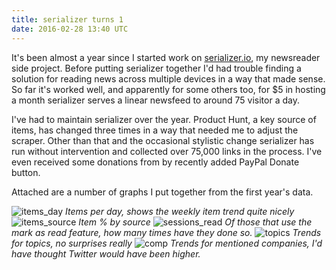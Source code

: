 ```yaml
---
title: serializer turns 1
date: 2016-02-28 13:40 UTC
---
```


It's been almost a year since I started work on [serializer.io](http://serializer.charlieegan3.com), my newsreader side project. Before putting serializer together I'd had trouble finding a solution for reading news across multiple devices in a way that made sense. So far it's worked well, and apparently for some others too, for $5 in hosting a month serializer serves a linear newsfeed to around 75 visitor a day.

I've had to maintain serializer over the year. Product Hunt, a key source of items, has changed three times in a way that needed me to adjust the scraper. Other than that and the occasional stylistic change serializer has run without intervention and collected over 75,000 links in the process. I've even received some donations from by recently added PayPal Donate button.

Attached are a number of graphs I put together from the first year's data.

![items_day](/blog/2016-02-28-serializer-turns-1/items_day.jpg)
*Items per day, shows the weekly item trend quite nicely*
![items_source](/blog/2016-02-28-serializer-turns-1/items_source.jpg)
*Item % by source*
![sessions_read](/blog/2016-02-28-serializer-turns-1/sessions_read.jpg)
*Of those that use the mark as read feature, how many times have they done so.*
![topics](/blog/2016-02-28-serializer-turns-1/topics.jpg)
*Trends for topics, no surprises really*
![comp](/blog/2016-02-28-serializer-turns-1/comp.jpg)
*Trends for mentioned companies, I'd have thought Twitter would have been higher.*
